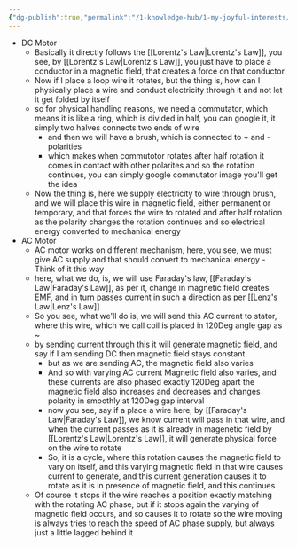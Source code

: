 ```yaml
---
{"dg-publish":true,"permalink":"/1-knowledge-hub/1-my-joyful-interests/my-conceptual-understandings/physics-principles-and-laws/dc-vs-ac-motor-working-mechanism/","noteIcon":""}
---
```


- DC Motor
	- Basically it directly follows the [[Lorentz's Law\|Lorentz's Law]], you see, by [[Lorentz's Law\|Lorentz's Law]], you just have to place a conductor in a magnetic field, that creates a force on that conductor
	- Now if I place a loop wire it rotates, but the thing is, how can I physically place a wire and conduct electricity through it and not let it get folded by itself
	- so for physical handling reasons, we need a commutator, which means it is like a ring, which is divided in half, you can google it, it simply two halves connects two ends of wire
		- and then we will have a brush, which is connected to + and - polarities
		- which makes when commutotor rotates after half rotation it comes in contact with other polarites and so the rotation continues, you can simply google commutator image you'll get the idea
	- Now the thing is, here we supply electricity to wire through brush, and we will place this wire in magnetic field, either permanent or temporary, and that forces the wire to rotated and after half rotation as the polarity changes the rotation continues and so electrical energy converted to mechanical energy
- AC Motor
	- AC motor works on different mechanism, here, you see, we must give AC supply and that should convert to mechanical energy - Think of it this way
	- here, what we do, is, we will use Faraday's law, [[Faraday's Law\|Faraday's Law]], as per it, change in magnetic field creates EMF, and in turn passes current in such a direction as per [[Lenz's Law\|Lenz's Law]]
	- So you see, what we'll do is, we will send this AC current to stator, where this wire, which we call coil is placed in 120Deg angle gap as ~
	- by sending current through this it will generate magnetic field, and say if I am sending DC then magnetic field stays constant
		- but as we are sending AC, the magnetic field also varies
		- And so with varying AC current Magnetic field also varies, and these currents are also phased exactly 120Deg apart the magnetic field also increases and decreases and changes polarity in smoothly at 120Deg gap interval
		- now you see, say if a place a wire here, by [[Faraday's Law\|Faraday's Law]], we know current will pass in that wire, and when the current passes as it is already in magenetic field by [[Lorentz's Law\|Lorentz's Law]], it will generate physical force on the wire to rotate
		- So, it is a cycle, where this rotation causes the magnetic field to vary on itself, and this varying magnetic field in that wire causes current to generate, and this current generation causes it to rotate as it is in presence of magnetic field, and this continues
	- Of course it stops if the wire reaches a position exactly matching with the rotating AC phase, but if it stops again the varying of magnetic field occurs, and so causes it to rotate so the wire moving is always tries to reach the speed of AC phase supply, but always just a little lagged behind it


